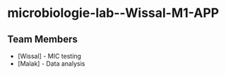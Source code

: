 # microbiologie-lab--Wissal-M1-APP
## Team Members 
- [Wissal] - MIC testing
- [Malak] - Data analysis 
